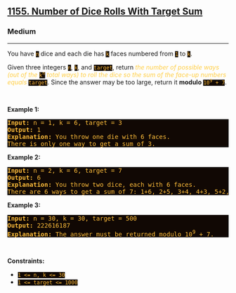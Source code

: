 <h2><a href="https://leetcode.com/problems/number-of-dice-rolls-with-target-sum/">1155. Number of Dice Rolls With Target Sum</a></h2><h3>Medium</h3><hr><div><p>You have <code style="background-color: rgb(17, 8, 4) !important; color: rgb(255, 188, 58) !important;">n</code> dice and each die has <code style="background-color: rgb(17, 8, 4) !important; color: rgb(255, 188, 58) !important;">k</code> faces numbered from <code style="background-color: rgb(17, 8, 4) !important; color: rgb(255, 188, 58) !important;">1</code> to <code style="background-color: rgb(17, 8, 4) !important; color: rgb(255, 188, 58) !important;">k</code>.</p>

<p>Given three integers <code style="background-color: rgb(17, 8, 4) !important; color: rgb(255, 188, 58) !important;">n</code>, <code style="background-color: rgb(17, 8, 4) !important; color: rgb(255, 188, 58) !important;">k</code>, and <code style="background-color: rgb(17, 8, 4) !important; color: rgb(255, 188, 58) !important;">target</code>, return <em style="color: rgb(255, 206, 70) !important;">the number of possible ways (out of the </em><code style="background-color: rgb(17, 8, 4) !important; color: rgb(255, 188, 58) !important;">k<sup>n</sup></code><em style="color: rgb(255, 206, 70) !important;"> total ways) </em><em style="color: rgb(255, 206, 70) !important;">to roll the dice so the sum of the face-up numbers equals </em><code style="background-color: rgb(17, 8, 4) !important; color: rgb(255, 188, 58) !important;">target</code>. Since the answer may be too large, return it <strong>modulo</strong> <code style="background-color: rgb(17, 8, 4) !important; color: rgb(255, 188, 58) !important;">10<sup>9</sup> + 7</code>.</p>

<p>&nbsp;</p>
<p><strong>Example 1:</strong></p>

<pre style="background-color: rgb(17, 8, 4) !important; color: rgb(255, 189, 59) !important;"><strong>Input:</strong> n = 1, k = 6, target = 3
<strong>Output:</strong> 1
<strong>Explanation:</strong> You throw one die with 6 faces.
There is only one way to get a sum of 3.
</pre>

<p><strong>Example 2:</strong></p>

<pre style="background-color: rgb(17, 8, 4) !important; color: rgb(255, 189, 59) !important;"><strong>Input:</strong> n = 2, k = 6, target = 7
<strong>Output:</strong> 6
<strong>Explanation:</strong> You throw two dice, each with 6 faces.
There are 6 ways to get a sum of 7: 1+6, 2+5, 3+4, 4+3, 5+2, 6+1.
</pre>

<p><strong>Example 3:</strong></p>

<pre style="background-color: rgb(17, 8, 4) !important; color: rgb(255, 189, 59) !important;"><strong>Input:</strong> n = 30, k = 30, target = 500
<strong>Output:</strong> 222616187
<strong>Explanation:</strong> The answer must be returned modulo 10<sup>9</sup> + 7.
</pre>

<p>&nbsp;</p>
<p><strong>Constraints:</strong></p>

<ul>
	<li><code style="background-color: rgb(17, 8, 4) !important; color: rgb(255, 188, 58) !important;">1 &lt;= n, k &lt;= 30</code></li>
	<li><code style="background-color: rgb(17, 8, 4) !important; color: rgb(255, 188, 58) !important;">1 &lt;= target &lt;= 1000</code></li>
</ul>
</div>